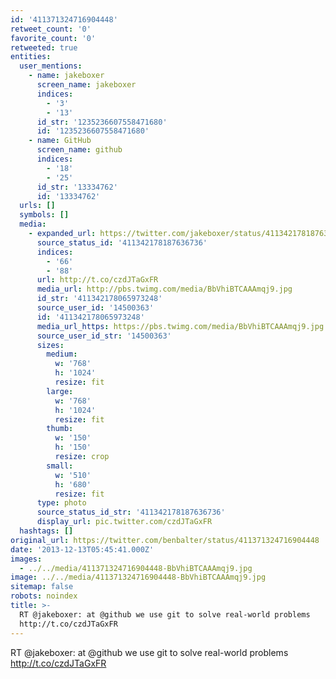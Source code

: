 ```yaml
---
id: '411371324716904448'
retweet_count: '0'
favorite_count: '0'
retweeted: true
entities:
  user_mentions:
    - name: jakeboxer
      screen_name: jakeboxer
      indices:
        - '3'
        - '13'
      id_str: '1235236607558471680'
      id: '1235236607558471680'
    - name: GitHub
      screen_name: github
      indices:
        - '18'
        - '25'
      id_str: '13334762'
      id: '13334762'
  urls: []
  symbols: []
  media:
    - expanded_url: https://twitter.com/jakeboxer/status/411342178187636736/photo/1
      source_status_id: '411342178187636736'
      indices:
        - '66'
        - '88'
      url: http://t.co/czdJTaGxFR
      media_url: http://pbs.twimg.com/media/BbVhiBTCAAAmqj9.jpg
      id_str: '411342178065973248'
      source_user_id: '14500363'
      id: '411342178065973248'
      media_url_https: https://pbs.twimg.com/media/BbVhiBTCAAAmqj9.jpg
      source_user_id_str: '14500363'
      sizes:
        medium:
          w: '768'
          h: '1024'
          resize: fit
        large:
          w: '768'
          h: '1024'
          resize: fit
        thumb:
          w: '150'
          h: '150'
          resize: crop
        small:
          w: '510'
          h: '680'
          resize: fit
      type: photo
      source_status_id_str: '411342178187636736'
      display_url: pic.twitter.com/czdJTaGxFR
  hashtags: []
original_url: https://twitter.com/benbalter/status/411371324716904448
date: '2013-12-13T05:45:41.000Z'
images:
  - ../../media/411371324716904448-BbVhiBTCAAAmqj9.jpg
image: ../../media/411371324716904448-BbVhiBTCAAAmqj9.jpg
sitemap: false
robots: noindex
title: >-
  RT @jakeboxer: at @github we use git to solve real-world problems
  http://t.co/czdJTaGxFR
---
```


RT @jakeboxer: at @github we use git to solve real-world problems http://t.co/czdJTaGxFR